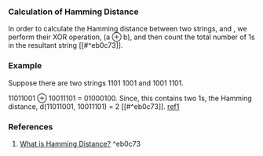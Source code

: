 ### Calculation of Hamming Distance

In order to calculate the Hamming distance between two strings, and , we perform their XOR operation, (a $\oplus$ b), and then count the total number of 1s in the resultant string [[#^eb0c73]].

### Example 

Suppose there are two strings 1101 1001 and 1001 1101.

11011001 $\oplus$ 10011101 = 01000100. Since, this contains two 1s, the Hamming distance, d(11011001, 10011101) = 2 [[#^eb0c73]].  [ref1](https://www.tutorialspoint.com/what-is-hamming-distance)


### References
1. [What is Hamming Distance?](https://www.tutorialspoint.com/what-is-hamming-distance) ^eb0c73



